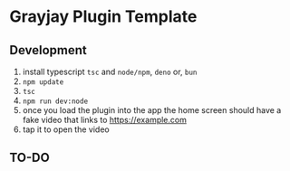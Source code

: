 # Grayjay Plugin Template

## Development

1.  install typescript `tsc` and `node/npm`, `deno` or, `bun`
2.  `npm update`
3.  `tsc`
4.  `npm run dev:node`
5.  once you load the plugin into the app the home screen should have a fake video that links to
    <https://example.com>
6.  tap it to open the video

## TO-DO
